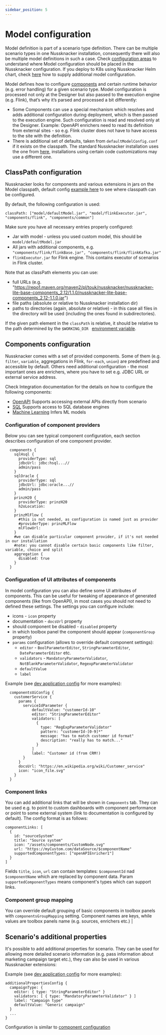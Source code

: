 ```yaml
---
sidebar_position: 5
---
```

# Model configuration

Model definition is part of a scenario type definition. There can be multiple scenario types in one Nussknacker installation, consequently there will also be multiple model definitions in such a case. 
Check [configuration areas](#configuration-areas) to understand where Model configuration should be placed in the Nussknacker configuration. If you deploy to K8s using Nussknacker Helm chart, check [here](DeploymentManagerConfiguration.md#overriding-configuration-passed-to-runtime) how to supply additional model configuration.

Model defines how to configure [components](/about/GLOSSARY#component) and certain runtime behavior (e.g. error handling) for a given scenario type. Model configuration is processed not only at the Designer but also passed to the execution engine (e.g. Flink), that’s why it’s parsed and processed a bit differently: 

* Some Components can use a special mechanism which resolves and adds additional configuration during deployment, which is then passed to the execution engine. Such configuration is read and resolved only at the Designer. Example: OpenAPI enrichers need to read its definition from external sites - so e.g. Flink cluster does not have to have access to the site with the definition. 
* There is additional set of defaults, taken from `defaultModelConfig.conf` if it exists on the classpath. The standard Nussknacker installation uses the one from [here](https://github.com/TouK/nussknacker/blob/staging/defaultModel/src/main/resources/defaultModelConfig.conf), installations using certain code customizations may use a different one.       
                 
## ClassPath configuration

Nussknacker looks for components and various extensions in jars on the Model classpath, default config [example here](https://github.com/TouK/nussknacker/blob/staging/nussknacker-dist/src/universal/conf/application.conf) to see where classpath can be configured.

By default, the following configuration is used:
```
classPath: ["model/defaultModel.jar", "model/flinkExecutor.jar", "components/flink", "components/common"]
```
Make sure you have all necessary entries properly configured:
- Jar with model - unless you used custom model, this should be `model/defaultModel.jar`
- All jars with additional components, e.g. `"components/flink/flinkBase.jar", "components/flink/flinkKafka.jar"`
- `flinkExecutor.jar` for Flink engine. This contains executor of scenarios in Flink cluster.

Note that as classPath elements you can use:
- full URLs (e.g. "https://repo1.maven.org/maven2/pl/touk/nussknacker/nussknacker-lite-base-components_2.12/1.1.0/nussknacker-lite-base-components_2.12-1.1.0.jar")
- file paths (absolute or relative to Nussknacker installation dir)
- paths to directories (again, absolute or relative) - in this case all files in the directory will be used (including the ones found in subdirectories).

If the given path element in the `classPath` is relative, it should be relative to the path determined by the `$WORKING_DIR ` [environment variable](./Installation.md#basic-environment-variables).

<!-- TODO 
### Object naming
-->

## Components configuration 

Nussknacker comes with a set of provided components. Some of them (e.g. `filter`, `variable`, aggregations in Flink, `for-each`, `union`) are 
predefined and accessible by default. Others need additional configuration - the most important ones are enrichers, where you have to set e.g. JDBC URL or external service address.

Check Integration documentation for the details on how to configure the following components:
- [OpenAPI](./../integration/OpenAPI.md) Supports accessing external APIs directly from scenario 
- [SQL](./../integration/Sql.md)         Supports access to SQL database engines    
- [Machine Learning](./../integration/MachineLearning.md)         Infers ML models


### Configuration of component providers

Below you can see typical component configuration, each section describes configuration of one component provider.

```
  components {
    sqlHsql {
      providerType: sql
      jdbcUrl: jdbc:hsql...//
      admin/pass
    }
    sqlOracle {
      providerType: sql
      jdbcUrl: jdbc:oracle...//
      admin/pass
    }
    prinzH20 {
      providerType: prinzH20
      h2oLocation:
    }
    prinzMlFlow {
      #this is not needed, as configuration is named just as provider
      #providerType: prinzMLFlow
      mlFlowUrl:
    }
    #we can disable particular component provider, if it's not needed in our installation
    #note: you cannot disable certain basic components like filter, variable, choice and split
    aggregation {
      disabled: true
    }
  }
```

### Configuration of UI attributes of components

In model configuration you can also define some UI attributes of components. This can be useful for tweaking of appearance of generated components (like from OpenAPI), 
in most cases you should not need to defined these settings. The settings you can configure include:
* icons - `icon` property
* documentation - `docsUrl` property
* should component be disabled - `disabled` property
* in which toolbox panel the component should appear (`componentGroup` property)  
* `params` configuration (allows to override default component settings):
  * `editor` - `BoolParameterEditor`, `StringParameterEditor`, `DateParameterEditor` etc. 
  * `validators` - `MandatoryParameterValidator`, `NotBlankParameterValidator`, `RegexpParameterValidator`
  * `defaultValue`
  * `label`

Example (see [dev application config](https://github.com/TouK/nussknacker/blob/staging/engine/flink/management/dev-model/src/main/resources/defaultModelConfig.conf#L18) for more examples):
```
  componentsUiConfig {
    customerService {
      params {
        serviceIdParameter {
            defaultValue: "customerId-10"
            editor: "StringParameterEditor"
            validators: [ 
              {
                type: "RegExpParameterValidator"
                pattern: "customerId-[0-9]*"
                message: "has to match customer id format"
                description: "really has to match..."
              }
            ]
            label: "Customer id (from CRM!)
        }
      }
      docsUrl: "https://en.wikipedia.org/wiki/Customer_service"
      icon: "icon_file.svg"
    }
  }
```

### Component links

You can add additional links that will be shown in `Components` tab. They can be used e.g. to point to 
custom dashboards with component performance or point to some external system (link to documentation is configured by default). 
The config format is as follows:
```
componentLinks: [
  {
    id: "sourceSystem"
    title: "Source system"
    icon: "/assets/components/CustomNode.svg"
    url: "https://myCustom.com/dataSource/$componentName" 
    supportedComponentTypes: ["openAPIEnricher1"]
  }
]
```
Fields `title`, `icon`, `url` can contain templates: `$componentId` nad `$componentName` which are replaced by component data. Param `supportedComponentTypes` means component's types which can support links.

### Component group mapping

You can override default grouping of basic components in toolbox panels with `componentsGroupMapping` setting. Component names are keys, while values are toolbox panels name (e.g. sources, enrichers etc.)                |

## Scenario's additional properties              

It's possible to add additional properties for scenario. 
They can be used for allowing more detailed scenario information (e.g. pass information about marketing campaign target etc.), 
they can also be used in various Nussknacker extensions: 

Example (see [dev application config](https://github.com/TouK/nussknacker/blob/staging/engine/flink/management/dev-model/src/main/resources/defaultModelConfig.conf#L61) for more examples):

```
additionalPropertiesConfig {
  campaignType: {
    editor: { type: "StringParameterEditor" }
    validators: [ { type: "MandatoryParameterValidator" } ]
    label: "Campaign type"
    defaultValue: "Generic campaign"
  }
  ...
}
```
Configuration is similar to [component configuration](#configuration-of-ui-attributes-of-components)
